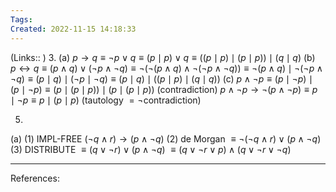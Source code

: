 ```yaml
---
Tags: 
Created: 2022-11-15 14:18:33
---
```

(Links:: )
3.
(a) $p\to q \equiv \lnot p \lor q \equiv (p\mid p)\lor q \equiv ((p\mid p)\mid(p\mid p))\mid (q\mid q)$
(b) $p\leftrightarrow q \equiv (p\land q)\lor (\lnot p \land \lnot q)\equiv \lnot(\lnot(p\land q)\land \lnot(\lnot p\land \lnot q))\equiv\lnot(p\land q)\mid \lnot(\lnot p\land \lnot q)\equiv (p\mid q)\mid(\lnot p\mid \lnot q)\equiv (p\mid q)\mid((p\mid p)\mid(q\mid q))$
(c) $p\land \lnot p \equiv (p\mid \lnot p)\mid (p\mid \lnot p)\equiv (p\mid (p\mid p))\mid (p\mid (p\mid p))$ (contradiction)
$p\land \lnot p \to \lnot(p\land \lnot p) \equiv p\mid \lnot p\equiv p\mid(p\mid p)$ (tautology $= \lnot$contradiction)

5.
(a)
(1) IMPL-FREE $(\lnot q \land r)\to(p\land \lnot q)$
(2) de Morgan $\equiv \lnot(\lnot q\land r)\lor(p\land\lnot q)$
(3) DISTRIBUTE $\equiv (q\lor\lnot r)\lor(p\land\lnot q)$
$\equiv(q\lor \lnot r\lor p)\land(q\lor\lnot r\lor \lnot q)$


---
References: